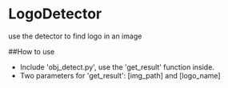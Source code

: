 # LogoDetector
use the detector to find logo in an image

##How to use
- Include 'obj_detect.py', use the 'get_result' function inside.
- Two parameters for 'get_result': [img_path] and [logo_name]